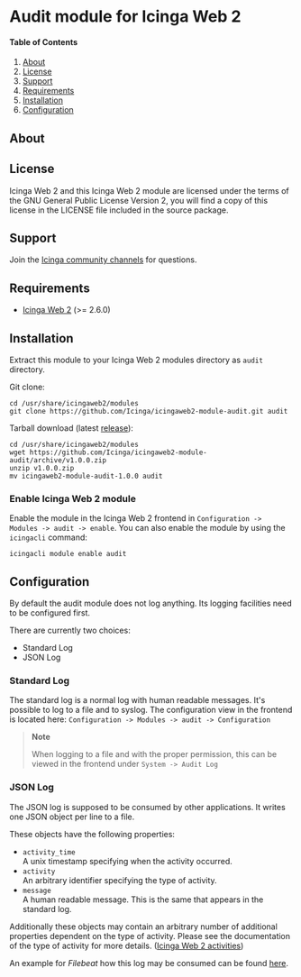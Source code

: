 # Audit module for Icinga Web 2

#### Table of Contents

1. [About](#about)
2. [License](#license)
3. [Support](#support)
4. [Requirements](#requirements)
5. [Installation](#installation)
6. [Configuration](#configuration)

## About

## License

Icinga Web 2 and this Icinga Web 2 module are licensed under the terms of the GNU General Public License Version 2,
you will find a copy of this license in the LICENSE file included in the source package.

## Support

Join the [Icinga community channels](https://www.icinga.com/community/get-involved/) for questions.

## Requirements

* [Icinga Web 2](https://www.icinga.com/products/icinga-web-2/) (>= 2.6.0)

## Installation

Extract this module to your Icinga Web 2 modules directory as `audit` directory.

Git clone:

    cd /usr/share/icingaweb2/modules
    git clone https://github.com/Icinga/icingaweb2-module-audit.git audit

Tarball download (latest [release](https://github.com/Icinga/icingaweb2-module-audit/releases/latest)):

    cd /usr/share/icingaweb2/modules
    wget https://github.com/Icinga/icingaweb2-module-audit/archive/v1.0.0.zip
    unzip v1.0.0.zip
    mv icingaweb2-module-audit-1.0.0 audit

### Enable Icinga Web 2 module

Enable the module in the Icinga Web 2 frontend in `Configuration -> Modules -> audit -> enable`.
You can also enable the module by using the `icingacli` command:

    icingacli module enable audit

## Configuration

By default the audit module does not log anything. Its logging facilities need to be configured first.

There are currently two choices:

* Standard Log
* JSON Log

### Standard Log

The standard log is a normal log with human readable messages. It's possible to log to a file and to syslog.
The configuration view in the frontend is located here: `Configuration -> Modules -> audit -> Configuration`

> **Note**
>
> When logging to a file and with the proper permission, this can be viewed in the frontend under `System -> Audit Log`

### JSON Log

The JSON log is supposed to be consumed by other applications. It writes one JSON object per line to a file.

These objects have the following properties:

* `activity_time`  
    A unix timestamp specifying when the activity occurred.
* `activity`  
    An arbitrary identifier specifying the type of activity.
* `message`  
    A human readable message. This is the same that appears in the standard log.

Additionally these objects may contain an arbitrary number of additional properties dependent on the type of activity.
Please see the documentation of the type of activity for more details. ([Icinga Web 2 activities](https://www.icinga.com/docs/icingaweb2/latest/doc/15-Auditing/))

An example for *Filebeat* how this log may be consumed can be found [here](https://www.elastic.co/blog/structured-logging-filebeat).
